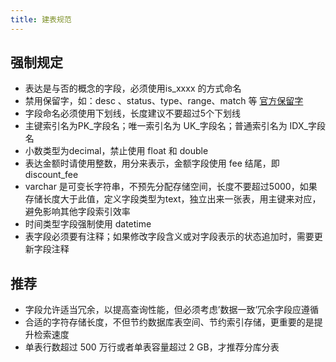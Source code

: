 ```yaml
---
title: 建表规范
---
```


## 强制规定

- 表达是与否的概念的字段，必须使用is_xxxx 的方式命名
- 禁用保留字，如：desc 、status、type、range、match 等 [官方保留字](https://dev.mysql.com/doc/refman/en/keywords.html)
- 字段命名必须使用下划线，长度建议不要超过5个下划线
- 主键索引名为PK_字段名；唯一索引名为 UK_字段名；普通索引名为 IDX_字段名
- 小数类型为decimal，禁止使用 float 和 double
- 表达金额时请使用整数，用分来表示，金额字段使用 fee 结尾，即 discount_fee
- varchar 是可变长字符串，不预先分配存储空间，长度不要超过5000，如果存储长度大于此值，定义字段类型为text，独立出来一张表，用主键来对应，避免影响其他字段索引效率
- 时间类型字段强制使用 datetime
- 表字段必须要有注释；如果修改字段含义或对字段表示的状态追加时，需要更新字段注释

## 推荐

- 字段允许适当冗余，以提高查询性能，但必须考虑’数据一致’冗余字段应遵循
- 合适的字符存储长度，不但节约数据库表空间、节约索引存储，更重要的是提升检索速度
- 单表行数超过 500 万行或者单表容量超过 2 GB，才推荐分库分表
